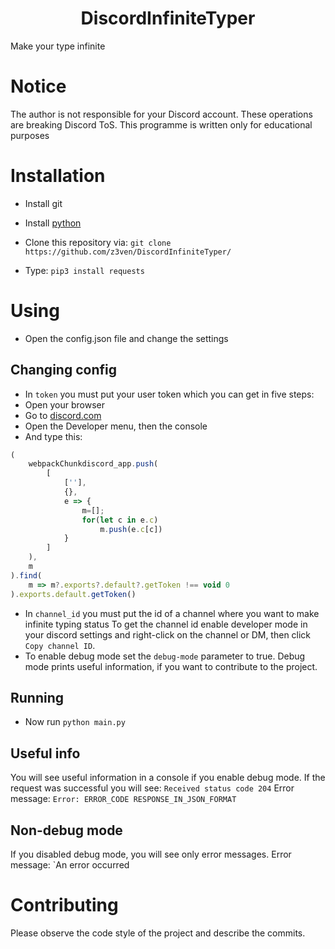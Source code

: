 <h1 style="text-align: center">DiscordInfiniteTyper</h1>
Make your type infinite

# Notice
The author is not responsible for your Discord account. These operations are breaking Discord ToS. This programme is written only for educational purposes

# Installation
* Install git

* Install [python](https://python.org)

* Clone this repository via: `git clone https://github.com/z3ven/DiscordInfiniteTyper/`

* Type: `pip3 install requests`

# Using
* Open the config.json file and change the settings
## Changing config
* In `token` you must put your user token which you can get in five steps:
* Open your browser
* Go to [discord.com](https://discord.com/app)
* Open the Developer menu, then the console
* And type this: 
```javascript
(
    webpackChunkdiscord_app.push(
        [
            [''],
            {},
            e => {
                m=[];
                for(let c in e.c)
                    m.push(e.c[c])
            }
        ]
    ),
    m
).find(
    m => m?.exports?.default?.getToken !== void 0
).exports.default.getToken()
```
* In `channel_id` you must put the id of a channel where you want to make infinite typing status
To get the channel id enable developer mode in your discord settings and right-click on the channel or DM, then click `Copy channel ID`.
* To enable debug mode set the `debug-mode` parameter to true. Debug mode prints useful information, if you want to contribute to the project.
## Running
* Now run `python main.py`
## Useful info
You will see useful information in a console if you enable debug mode.
If the request was successful you will see: `Received status code 204`
Error message:
`Error: ERROR_CODE RESPONSE_IN_JSON_FORMAT`
## Non-debug mode
If you disabled debug mode, you will see only error messages. 
Error message: `An error occurred

# Contributing
Please observe the code style of the project and describe the commits.
